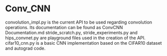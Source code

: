 # Conv_CNN

convolution_impl.py is the current API to be used regarding convolution operations. Its documentation can be found as ConvCNN Documentation.md
stride_scratch.py, stride_experiments.py and hips_convnet.py are playground files used in the creation of the API.
cifar10_cnn.py is a basic CNN implementation based on the CIFAR10 dataset and autograd code.
